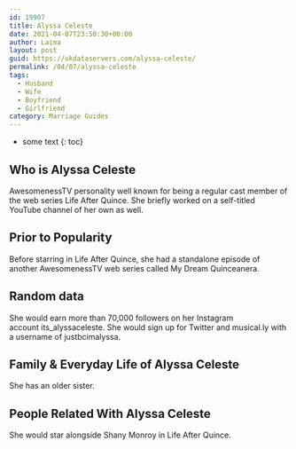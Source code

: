 ```yaml
---
id: 19907
title: Alyssa Celeste
date: 2021-04-07T23:50:30+00:00
author: Laima
layout: post
guid: https://ukdataservers.com/alyssa-celeste/
permalink: /04/07/alyssa-celeste
tags:
  - Husband
  - Wife
  - Boyfriend
  - Girlfriend
category: Marriage Guides
---
```


* some text
{: toc}


## Who is Alyssa Celeste
                  
                  
                  
AwesomenessTV personality well known for being a regular cast member of the web series Life After Quince. She briefly worked on a self-titled YouTube channel of her own as well. 
                  
              
            
              
            
                
                
                
## Prior to Popularity
                  
                  
                  
Before starring in Life After Quince, she had a standalone episode of another AwesomenessTV web series called My Dream Quinceanera. 
                  
              
            
              
            
                
                
                
## Random data
                  
                  
                  
She would earn more than 70,000 followers on her Instagram account its_alyssaceleste. She would sign up for Twitter and musical.ly with a username of justbcimalyssa. 
                  
              
            
              
            
                
                
                
## Family & Everyday Life of Alyssa Celeste
                  
                  
                  
She has an older sister. 
                  
              
            
              
            
                
                
                
## People Related With Alyssa Celeste
                  
                  
                  
She would star alongside Shany Monroy in Life After Quince. 
                  
              
            
              
            
                
              
            
              
              
            
            
              
            
          
          
          